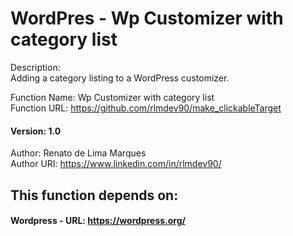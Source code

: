 # WordPres - Wp Customizer with category list

Description: <br> 
Adding a category listing to a WordPress customizer.<br>  

Function Name: Wp Customizer with category list<br>
Function URL: https://github.com/rlmdev90/make_clickableTarget<br> 
#### Version: 1.0<br> 

Author: Renato de Lima Marques<br> 
Author URI: https://www.linkedin.com/in/rlmdev90/<br>   

## This function depends on:  

#### Wordpress - URL: https://wordpress.org/<br> 
